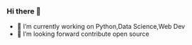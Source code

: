 ### Hi there 👋

- 🔭 I’m currently working on Python,Data Science,Web Dev
- 👯 I’m looking forward contribute open source 
